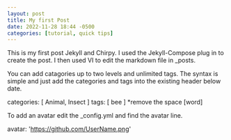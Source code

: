 ```yaml
---
layout: post
title: My first Post
date: 2022-11-28 18:44 -0500
categories: [tutorial, quick tips]
---
```


This is my first post Jekyll and Chirpy. I used the Jekyll-Compose plug in to create the post. I then used VI to edit the markdown file in _posts. 

You can add catagories up to two levels and unlimited tags. The syntax is simple and just add the categories and tags into the existing header below date. 

categories: [ Animal, Insect ]
tags: [ bee ]
*remove the space [word]

To add an avatar edit the _config.yml and find the avatar line.

avatar: 'https://github.com/UserName.png'
